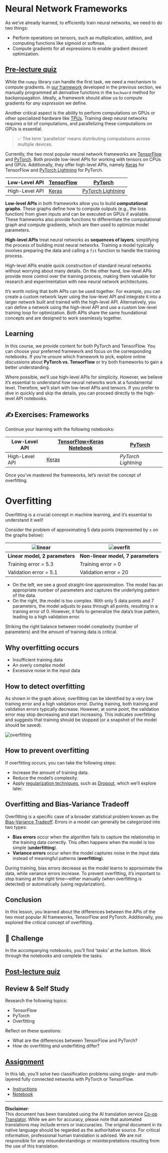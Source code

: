 <!--
CO_OP_TRANSLATOR_METADATA:
{
  "original_hash": "2b544f20b796402507fb05a0df893323",
  "translation_date": "2025-08-31T17:50:58+00:00",
  "source_file": "lessons/3-NeuralNetworks/05-Frameworks/README.md",
  "language_code": "en"
}
-->
# Neural Network Frameworks

As we’ve already learned, to efficiently train neural networks, we need to do two things:

* Perform operations on tensors, such as multiplication, addition, and computing functions like sigmoid or softmax.
* Compute gradients for all expressions to enable gradient descent optimization.

## [Pre-lecture quiz](https://ff-quizzes.netlify.app/en/ai/quiz/9)

While the `numpy` library can handle the first task, we need a mechanism to compute gradients. In [our framework](../04-OwnFramework/OwnFramework.ipynb) developed in the previous section, we manually programmed all derivative functions in the `backward` method for backpropagation. Ideally, a framework should allow us to compute gradients for *any expression* we define.

Another critical aspect is the ability to perform computations on GPUs or other specialized hardware like [TPUs](https://en.wikipedia.org/wiki/Tensor_Processing_Unit). Training deep neural networks requires *a lot* of computations, and parallelizing these computations on GPUs is essential.

> ✅ The term 'parallelize' means distributing computations across multiple devices.

Currently, the two most popular neural network frameworks are [TensorFlow](http://TensorFlow.org) and [PyTorch](https://pytorch.org/). Both provide low-level APIs for working with tensors on CPUs and GPUs. Additionally, they offer high-level APIs, namely [Keras](https://keras.io/) for TensorFlow and [PyTorch Lightning](https://pytorchlightning.ai/) for PyTorch.

Low-Level API | [TensorFlow](http://TensorFlow.org) | [PyTorch](https://pytorch.org/)
--------------|-------------------------------------|--------------------------------
High-Level API| [Keras](https://keras.io/) | [PyTorch Lightning](https://pytorchlightning.ai/)

**Low-level APIs** in both frameworks allow you to build **computational graphs**. These graphs define how to compute outputs (e.g., the loss function) from given inputs and can be executed on GPUs if available. These frameworks also provide functions to differentiate the computational graph and compute gradients, which are then used to optimize model parameters.

**High-level APIs** treat neural networks as **sequences of layers**, simplifying the process of building most neural networks. Training a model typically involves preparing the data and calling a `fit` function to handle the training process.

High-level APIs enable quick construction of standard neural networks without worrying about many details. On the other hand, low-level APIs provide more control over the training process, making them valuable for research and experimentation with new neural network architectures.

It’s worth noting that both APIs can be used together. For example, you can create a custom network layer using the low-level API and integrate it into a larger network built and trained with the high-level API. Alternatively, you can define a network using the high-level API and use a custom low-level training loop for optimization. Both APIs share the same foundational concepts and are designed to work seamlessly together.

## Learning

In this course, we provide content for both PyTorch and TensorFlow. You can choose your preferred framework and focus on the corresponding notebooks. If you’re unsure which framework to pick, explore online discussions about **PyTorch vs. TensorFlow** or try both frameworks to gain a better understanding.

Where possible, we’ll use high-level APIs for simplicity. However, we believe it’s essential to understand how neural networks work at a fundamental level. Therefore, we’ll start with low-level APIs and tensors. If you prefer to dive in quickly and skip the details, you can proceed directly to the high-level API notebooks.

## ✍️ Exercises: Frameworks

Continue your learning with the following notebooks:

Low-Level API | [TensorFlow+Keras Notebook](IntroKerasTF.ipynb) | [PyTorch](IntroPyTorch.ipynb)
--------------|-------------------------------------|--------------------------------
High-Level API| [Keras](IntroKeras.ipynb) | *PyTorch Lightning*

Once you’ve mastered the frameworks, let’s revisit the concept of overfitting.

# Overfitting

Overfitting is a crucial concept in machine learning, and it’s essential to understand it well!

Consider the problem of approximating 5 data points (represented by `x` on the graphs below):

![linear](../../../../../translated_images/overfit1.f24b71c6f652e59e6bed7245ffbeaecc3ba320e16e2221f6832b432052c4da43.en.jpg) | ![overfit](../../../../../translated_images/overfit2.131f5800ae10ca5e41d12a411f5f705d9ee38b1b10916f284b787028dd55cc1c.en.jpg)
-------------------------|--------------------------
**Linear model, 2 parameters** | **Non-linear model, 7 parameters**
Training error = 5.3 | Training error = 0
Validation error = 5.1 | Validation error = 20

* On the left, we see a good straight-line approximation. The model has an appropriate number of parameters and captures the underlying pattern of the data.
* On the right, the model is too complex. With only 5 data points and 7 parameters, the model adjusts to pass through all points, resulting in a training error of 0. However, it fails to generalize the data’s true pattern, leading to a high validation error.

Striking the right balance between model complexity (number of parameters) and the amount of training data is critical.

## Why overfitting occurs

  * Insufficient training data
  * An overly complex model
  * Excessive noise in the input data

## How to detect overfitting

As shown in the graph above, overfitting can be identified by a very low training error and a high validation error. During training, both training and validation errors typically decrease. However, at some point, the validation error may stop decreasing and start increasing. This indicates overfitting and suggests that training should be stopped (or a snapshot of the model should be saved).

![overfitting](../../../../../translated_images/Overfitting.408ad91cd90b4371d0a81f4287e1409c359751adeb1ae450332af50e84f08c3e.en.png)

## How to prevent overfitting

If overfitting occurs, you can take the following steps:

 * Increase the amount of training data.
 * Reduce the model’s complexity.
 * Apply [regularization techniques](../../4-ComputerVision/08-TransferLearning/TrainingTricks.md), such as [Dropout](../../4-ComputerVision/08-TransferLearning/TrainingTricks.md#Dropout), which we’ll explore later.

## Overfitting and Bias-Variance Tradeoff

Overfitting is a specific case of a broader statistical problem known as the [Bias-Variance Tradeoff](https://en.wikipedia.org/wiki/Bias%E2%80%93variance_tradeoff). Errors in a model can generally be categorized into two types:

* **Bias errors** occur when the algorithm fails to capture the relationship in the training data correctly. This often happens when the model is too simple (**underfitting**).
* **Variance errors** occur when the model captures noise in the input data instead of meaningful patterns (**overfitting**).

During training, bias errors decrease as the model learns to approximate the data, while variance errors increase. To prevent overfitting, it’s important to stop training at the right time—either manually (when overfitting is detected) or automatically (using regularization).

## Conclusion

In this lesson, you learned about the differences between the APIs of the two most popular AI frameworks, TensorFlow and PyTorch. Additionally, you explored the critical concept of overfitting.

## 🚀 Challenge

In the accompanying notebooks, you’ll find 'tasks' at the bottom. Work through the notebooks and complete the tasks.

## [Post-lecture quiz](https://ff-quizzes.netlify.app/en/ai/quiz/10)

## Review & Self Study

Research the following topics:

- TensorFlow
- PyTorch
- Overfitting

Reflect on these questions:

- What are the differences between TensorFlow and PyTorch?
- How do overfitting and underfitting differ?

## [Assignment](lab/README.md)

In this lab, you’ll solve two classification problems using single- and multi-layered fully connected networks with PyTorch or TensorFlow.

* [Instructions](lab/README.md)
* [Notebook](lab/LabFrameworks.ipynb)

---

**Disclaimer**:  
This document has been translated using the AI translation service [Co-op Translator](https://github.com/Azure/co-op-translator). While we aim for accuracy, please note that automated translations may include errors or inaccuracies. The original document in its native language should be regarded as the authoritative source. For critical information, professional human translation is advised. We are not responsible for any misunderstandings or misinterpretations resulting from the use of this translation.